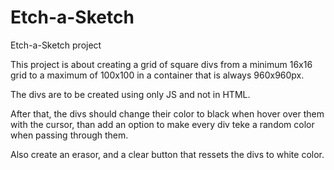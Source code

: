 # Etch-a-Sketch
Etch-a-Sketch project 

This project is about creating a grid of square divs from a minimum 16x16 grid to a maximum of 100x100 in a container that is always 960x960px.

The divs are to be created using only JS and not in HTML.

After that, the divs should change their color to black when hover over them with the cursor, than add an option to make every div teke a random color when passing through them.

Also create an erasor, and a clear button that ressets the divs to white color.